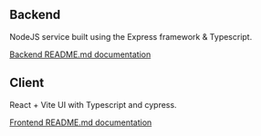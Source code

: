 ## Backend

NodeJS service built using the Express framework & Typescript.

[Backend README.md documentation](backend/README.md)

## Client

React + Vite UI with Typescript and cypress.

[Frontend README.md documentation](frontend/README.md)